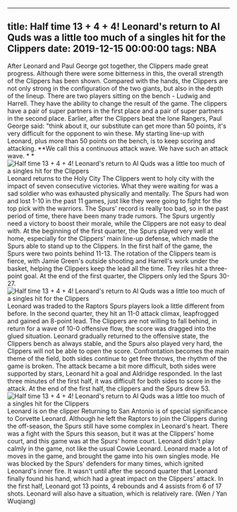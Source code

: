 
---
title: Half time 13 + 4 + 4! Leonard's return to Al Quds was a little too much of a singles hit for the Clippers
date: 2019-12-15 00:00:00
tags:  NBA
---
After Leonard and Paul George got together, the Clippers made great progress. Although there were some bitterness in this, the overall strength of the Clippers has been shown. Compared with the hands, the Clippers are not only strong in the configuration of the two giants, but also in the depth of the lineup. There are two players sitting on the bench - Ludwig and Harrell. They have the ability to change the result of the game. The clippers have a pair of super partners in the first place and a pair of super partners in the second place.
Earlier, after the Clippers beat the lone Rangers, Paul George said: "think about it, our substitute can get more than 50 points, it's very difficult for the opponent to win these. My starting line-up with Leonard, plus more than 50 points on the bench, is to keep scoring and attacking. **We call this a continuous attack wave. We have such an attack wave. * *
![Half time 13 + 4 + 4! Leonard's return to Al Quds was a little too much of a singles hit for the Clippers](4450e4a82ed844ff9e976b2b5341b26f.jpg)
Leonard returns to the Holy City
The Clippers went to holy city with the impact of seven consecutive victories. What they were waiting for was a sad soldier who was exhausted physically and mentally. The Spurs had won and lost 1-10 in the past 11 games, just like they were going to fight for the top pick with the warriors. The Spurs' record is really too bad, so in the past period of time, there have been many trade rumors. The Spurs urgently need a victory to boost their morale, while the Clippers are not easy to deal with.
At the beginning of the first quarter, the Spurs played very well at home, especially for the Clippers' main line-up defense, which made the Spurs able to stand up to the Clippers. In the first half of the game, the Spurs were two points behind 11-13. The rotation of the Clippers team is fierce, with Jamie Green's outside shooting and Harrell's work under the basket, helping the Clippers keep the lead all the time.
Trey riles hit a three-point goal. At the end of the first quarter, the Clippers only led the Spurs 30-27.
![Half time 13 + 4 + 4! Leonard's return to Al Quds was a little too much of a singles hit for the Clippers](592f3f593ec6476984ab419c74a4139e.jpg)
Leonard was traded to the Raptors
Spurs players look a little different from before. In the second quarter, they hit an 11-0 attack climax, leapfrogged and gained an 8-point lead. The Clippers are not willing to fall behind, in return for a wave of 10-0 offensive flow, the score was dragged into the glued situation. Leonard gradually returned to the offensive state, the Clippers bench as always stable, and the Spurs also played very hard, the Clippers will not be able to open the score.
Confrontation becomes the main theme of the field, both sides continue to get free throws, the rhythm of the game is broken. The attack became a bit more difficult, both sides were supported by stars, Leonard hit a goal and Aldridge responded. In the last three minutes of the first half, it was difficult for both sides to score in the attack. At the end of the first half, the clippers and the Spurs drew 53.
![Half time 13 + 4 + 4! Leonard's return to Al Quds was a little too much of a singles hit for the Clippers](14757cf3f03f4253a253e76c9a6f2dae.jpg)
Leonard is on the clipper
Returning to San Antonio is of special significance to Corvette Leonard. Although he left the Raptors to join the Clippers during the off-season, the Spurs still have some complex in Leonard's heart. There was a fight with the Spurs this season, but it was at the Clippers' home court, and this game was at the Spurs' home court. Leonard didn't play calmly in the game, not like the usual Cowie Leonard.
Leonard made a lot of moves in the game, and brought the game into his own singles mode. He was blocked by the Spurs' defenders for many times, which ignited Leonard's inner fire. It wasn't until after the second quarter that Leonard finally found his hand, which had a great impact on the Clippers' attack. In the first half, Leonard got 13 points, 4 rebounds and 4 assists from 6 of 17 shots.
Leonard will also have a situation, which is relatively rare.
(Wen / Yan Wuqiang)